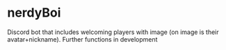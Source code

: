 # nerdyBoi
Discord bot that includes welcoming players with image (on image is their avatar+nickname). Further functions in development
